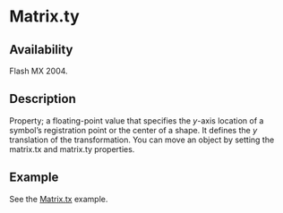# Matrix.ty

## Availability

Flash MX 2004.

## Description

Property; a floating-point value that specifies the *y*-axis location of a symbol’s registration point or the center of a shape. It defines the *y* translation of the transformation.
You can move an object by setting the matrix.tx and matrix.ty properties.

## Example

See the [Matrix.tx](../Matrix_object/Matrix4.md) example.
